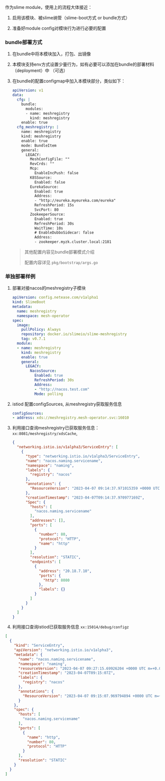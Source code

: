 作为slime module，使用上的流程大体接近：

1. 启用该模块、被slime纳管（slime-boot方式 or bundle方式）

2. 准备好module config对模块行为进行必要的配置

### bundle部署方式

1. 在bundle中将本模块加入，打包、出镜像

2. 本模块支持env方式设置少量行为，如有必要可以添加在bundle的部署材料（deployment）中 （可选）

3. 在bundle的配置configmap中加入本模块部分，类似如下：

   ```yaml
   apiVersion: v1
   data:
     cfg: |
       bundle:
         modules:
         - name: meshregistry
           kind: meshregistry
       enable: true
     cfg_meshregistry: |
       name: meshregistry
       kind: meshregistry
       enable: true
       mode: BundleItem
       general:
         LEGACY:
           MeshConfigFile: ""
           RevCrds: ""
           Mcp:
             EnableIncPush: false
           K8SSource:
             Enabled: false
           EurekaSource:
             Enabled: true
             Address:
             - "http://eureka.myeureka.com/eureka"
             RefreshPeriod: 15s
             SvcPort: 80
           ZookeeperSource:
             Enabled: true
             RefreshPeriod: 30s
             WaitTime: 10s
             # EnableDubboSidecar: false
             Address:
             - zookeeper.myzk.cluster.local:2181
   ```

   > 其他配置内容见bundle部署模式介绍
   >
   > 配置内容详见 `pkg/bootstrap/args.go`

### 单独部署样例

1. 部署对接nacos的meshregistry子模块

   ```yaml
   apiVersion: config.netease.com/v1alpha1
   kind: SlimeBoot
   metadata:
     name: meshregistry
     namespace: mesh-operator
   spec:
     image:
       pullPolicy: Always
       repository: docker.io/slimeio/slime-meshregistry
       tag: v0.7.1
     module:
     - name: meshregistry
       kind: meshregistry
       enable: true
       general:
         LEGACY:
           NacosSource:
             Enabled: true
             RefreshPeriod: 30s
             Address:
             - "http://nacos.test.com"
             Mode: polling
   ```

2. istiod 配置configSources, 从meshregistry获取服务信息

   ```yaml
   configSources:
   - address: xds://meshregistry.mesh-operator.svc:16010
   ```

3. 利用接口查询meshregistry已获取服务信息：`xx:8081/meshregistry/xdsCache`,

   ```json
   {
     "networking.istio.io/v1alpha3/ServiceEntry": [
       {
         "type": "networking.istio.io/v1alpha3/ServiceEntry",
         "name": "nacos.naming.servicename",
         "namespace": "naming",
         "labels": {
           "registry": "nacos"
         },
         "annotations": {
           "ResourceVersion": "2023-04-07 09:14:37.971015359 +0000 UTC m=+246.064642097"
         },
         "creationTimestamp": "2023-04-07T09:14:37.970977169Z",
         "Spec": {
           "hosts": [
             "nacos.naming.servicename"
           ],
           "addresses": [],
           "ports": [
             {
               "number": 80,
               "protocol": "HTTP",
               "name": "http"
             }
           ],
           "resolution": "STATIC",
           "endpoints": [
             {
               "address": "20.18.7.10",
               "ports": {
                 "http": 8080
               },
               "labels": {}
             }
           ]
         }
       }
     ]
   }
   ```

4.  利用接口查询istiod已获取服务信息 `xx:15014/debug/configz `

```json
[
  {
    "kind": "ServiceEntry",
    "apiVersion": "networking.istio.io/v1alpha3",
    "metadata": {
      "name": "nacos.naming.servicename",
      "namespace": "naming",
      "resourceVersion": "2023-04-07 09:27:15.69926204 +0000 UTC m=+0.090193089",
      "creationTimestamp": "2023-04-07T09:15:07Z",
      "labels": {
        "registry": "nacos"
      },
      "annotations": {
        "ResourceVersion": "2023-04-07 09:15:07.969794894 +0000 UTC m=+276.063421634"
      }
    },
    "spec": {
      "hosts": [
        "nacos.naming.servicename"
      ],
      "ports": [
        {
          "name": "http",
          "number": 80,
          "protocol": "HTTP"
        }
      ],
      "resolution": "STATIC"
    }
  }
]
```